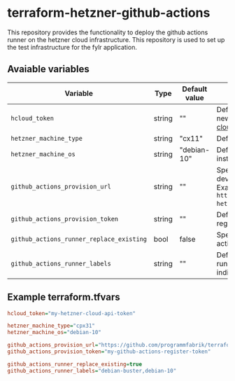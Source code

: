 # terraform-hetzner-github-actions

This repository provides the functionality to deploy the github actions runner on the hetzner cloud infrastructure. This repository is used to set up the test infrastructure for the fylr application.

## Avaiable variables

| Variable | Type | Default value | Description |
|----------|------|---------------|-------------|
| `hcloud_token` | string | "" | Defines the authentication token with which new machines are registered with the [hetzner cloud](https://www.hetzner.com/cloud). |
| `hetzner_machine_type` | string | "cx11" | Define the machine type to be used. |
| `hetzner_machine_os` | string | "debian-10" | Defines the machine operating system to be installed. |
| `github_actions_provision_url` | string | "" | Specifies the location to use for registering new devices. Can be a repository or a company. Example: `https://github.com/programmfabrik/terraform-hetzner-github-actions`. |
| `github_actions_provision_token` | string | "" | Defines the authentication token used to register new Github action runners. |
| `github_actions_runner_replace_existing` | bool | false | Specifies whether to replace existing Github action runners with the same name. |
| `github_actions_runner_labels` | string | "" | Defines a list of labels used to identify the runners. The list is divided by separating the individual entries with `,`. |

## Example terraform.tfvars

```ini
hcloud_token="my-hetzner-cloud-api-token"

hetzner_machine_type="cpx31"
hetzner_machine_os="debian-10"

github_actions_provision_url="https://github.com/programmfabrik/terraform-hetzner-github-actions"
github_actions_provision_token="my-github-actions-register-token"

github_actions_runner_replace_existing=true
github_actions_runner_labels="debian-buster,debian-10"
```
